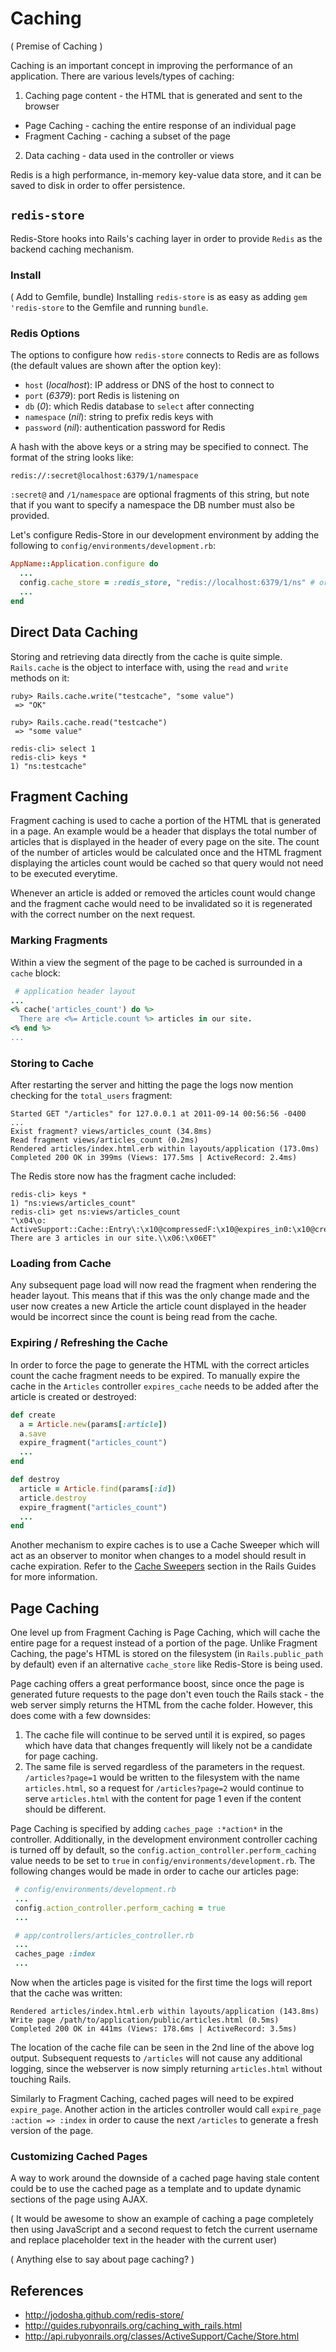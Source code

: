 # Caching

( Premise of Caching )

Caching is an important concept in improving the performance of an application.  There are various levels/types of caching:

1. Caching page content - the HTML that is generated and sent to the browser
 * Page Caching - caching the entire response of an individual page
 * Fragment Caching - caching a subset of the page
2. Data caching - data used in the controller or views

Redis is a high performance, in-memory key-value data store, and it can be saved to disk in order to offer persistence.

## `redis-store`

Redis-Store hooks into Rails's caching layer in order to provide `Redis` as the backend caching mechanism.

### Install

( Add to Gemfile, bundle)
Installing `redis-store` is as easy as adding `gem 'redis-store` to the Gemfile and running `bundle`.

### Redis Options

The options to configure how `redis-store` connects to Redis are as follows (the default values are shown after the option key):

* `host` (*localhost*): IP address or DNS of the host to connect to
* `port` (*6379*): port Redis is listening on
* `db` (*0*): which Redis database to `select` after connecting
* `namespace` (*nil*): string to prefix redis keys with
* `password` (*nil*): authentication password for Redis

A hash with the above keys or a string may be specified to connect.  The format of the string looks like:

```text
redis://:secret@localhost:6379/1/namespace
```

`:secret@` and `/1/namespace` are optional fragments of this string, but note that if you want to specify a namespace the DB number must also be provided.

Let's configure Redis-Store in our development environment by adding the following to `config/environments/development.rb`:

```ruby
AppName::Application.configure do
  ...
  config.cache_store = :redis_store, "redis://localhost:6379/1/ns" # or specify a hash like { :db => 1, :namespace => 'ns' }
  ...
end
```

## Direct Data Caching

Storing and retrieving data directly from the cache is quite simple.  `Rails.cache` is the object to interface with, using the `read` and `write` methods on it:

```text
ruby> Rails.cache.write("testcache", "some value")
 => "OK"

ruby> Rails.cache.read("testcache")
 => "some value"

redis-cli> select 1
redis-cli> keys *
1) "ns:testcache"
```

## Fragment Caching

Fragment caching is used to cache a portion of the HTML that is generated in a page.  An example would be a header that displays the total number of articles that is displayed in the header of every page on the site.  The count of the number of articles would be calculated once and the HTML fragment displaying the articles count would be cached so that query would not need to be executed everytime.

Whenever an article is added or removed the articles count would change and the fragment cache would need to be invalidated so it is regenerated with the correct number on the next request.

### Marking Fragments

Within a view the segment of the page to be cached is surrounded in a `cache` block:

```ruby
 # application header layout
...
<% cache('articles_count') do %>
  There are <%= Article.count %> articles in our site.
<% end %>
...
```

### Storing to Cache

After restarting the server and hitting the page the logs now mention checking for the `total_users` fragment:

```text
Started GET "/articles" for 127.0.0.1 at 2011-09-14 00:56:56 -0400
...
Exist fragment? views/articles_count (34.8ms)
Read fragment views/articles_count (0.2ms)
Rendered articles/index.html.erb within layouts/application (173.0ms)
Completed 200 OK in 399ms (Views: 177.5ms | ActiveRecord: 2.4ms)
```

The Redis store now has the fragment cache included:

```text
redis-cli> keys *
1) "ns:views/articles_count"
redis-cli> get ns:views/articles_count
"\x04\o: ActiveSupport::Cache::Entry\:\x10@compressedF:\x10@expires_in0:\x10@created_atf\x181315976116.44449\x00r\x86:\x0b@valueI\"-      There are 3 articles in our site.\\x06:\x06ET"
```

### Loading from Cache

Any subsequent page load will now read the fragment when rendering the header layout.  This means that if this was the only change made and the user now creates a new Article the article count displayed in the header would be incorrect since the count is being read from the cache.

### Expiring / Refreshing the Cache

In order to force the page to generate the HTML with the correct articles count the cache fragment needs to be expired.  To manually expire the cache in the `Articles` controller `expires_cache` needs to be added after the article is created or destroyed:

```ruby
def create
  a = Article.new(params[:article])
  a.save
  expire_fragment("articles_count")
  ...
end

def destroy
  article = Article.find(params[:id])
  article.destroy
  expire_fragment("articles_count")
  ...
end
```

Another mechanism to expire caches is to use a Cache Sweeper which will act as an observer to monitor when changes to a model should result in cache expiration.  Refer to the [Cache Sweepers](http://guides.rubyonrails.org/caching_with_rails.html#sweepers) section in the Rails Guides for more information.

## Page Caching

One level up from Fragment Caching is Page Caching, which will cache the entire page for a request instead of a portion of the page.  Unlike Fragment Caching, the page's HTML is stored on the filesystem (in `Rails.public_path` by default) even if an alternative `cache_store` like Redis-Store is being used.

Page caching offers a great performance boost, since once the page is generated future requests to the page don't even touch the Rails stack - the web server simply returns the HTML from the cache folder.  However, this does come with a few downsides:

1. The cache file will continue to be served until it is expired, so pages which have data that changes frequently will likely not be a candidate for page caching.
2. The same file is served regardless of the parameters in the request.  `/articles?page=1` would be written to the filesystem with the name `articles.html`, so a request for `/articles?page=2` would continue to serve `articles.html` with the content for page 1 even if the content should be different.

Page Caching is specified by adding `caches_page :*action*` in the controller.  Additionally, in the development environment controller caching is turned off by default, so the `config.action_controller.perform_caching` value needs to be set to `true` in `config/environments/development.rb`.  The following changes would be made in order to cache our articles page:

```ruby
 # config/environments/development.rb
 ...
 config.action_controller.perform_caching = true
 ...

 # app/controllers/articles_controller.rb
 ...
 caches_page :index
 ...
```

Now when the articles page is visited for the first time the logs will report that the cache was written:

```text
Rendered articles/index.html.erb within layouts/application (143.8ms)
Write page /path/to/application/public/articles.html (0.5ms)
Completed 200 OK in 441ms (Views: 178.6ms | ActiveRecord: 3.5ms)
```

The location of the cache file can be seen in the 2nd line of the above log output.  Subsequent requests to `/articles` will not cause any additional logging, since the webserver is now simply returning `articles.html` without touching Rails.

Similarly to Fragment Caching, cached pages will need to be expired `expire_page`.  Another action in the articles controller would call `expire_page :action => :index` in order to cause the next `/articles` to generate a fresh version of the page.

### Customizing Cached Pages

A way to work around the downside of a cached page having stale content could be to use the cached page as a template and to update dynamic sections of the page using AJAX.

( It would be awesome to show an example of caching a page completely then using JavaScript and a second request to fetch the current username and replace placeholder text in the header with the current user)

( Anything else to say about page caching? )

## References

* http://jodosha.github.com/redis-store/
* http://guides.rubyonrails.org/caching_with_rails.html
* http://api.rubyonrails.org/classes/ActiveSupport/Cache/Store.html
